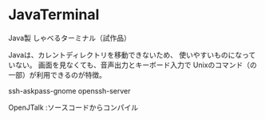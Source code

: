 JavaTerminal
============

Java製 しゃべるターミナル（試作品）

Javaは、カレントディレクトリを移動できないため、
使いやすいものになっていない。
画面を見なくても、音声出力とキーボード入力で
Unixのコマンド（の一部）が利用できるのが特徴。

ssh-askpass-gnome
openssh-server

OpenJTalk :ソースコードからコンパイル
